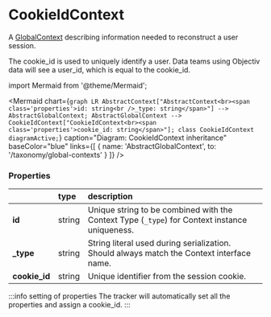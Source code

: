 # CookieIdContext

A [GlobalContext](/taxonomy/reference/global-contexts/overview.md) describing information needed to reconstruct a user session.

The cookie_id is used to uniquely identify a user. Data teams using Objectiv data will see a user_id, which is equal to the cookie_id.

import Mermaid from '@theme/Mermaid';

<Mermaid chart={`
	graph LR
        AbstractContext["AbstractContext<br><span class='properties'>id: string<br />_type: string</span>"] --> AbstractGlobalContext;
        AbstractGlobalContext --> CookieIdContext["CookieIdContext<br><span class='properties'>cookie_id: string</span>"];
    class CookieIdContext diagramActive;
`} 
  caption="Diagram: CookieIdContext inheritance" 
  baseColor="blue" 
  links={[
        { name: 'AbstractGlobalContext', to: '/taxonomy/global-contexts' }
]}
/>

### Properties
|           | type        | description
| :--       | :--         | :--           
| **id**    | string      | Unique string to be combined with the Context Type (`_type`) for Context instance uniqueness.
| **_type** | string      | String literal used during serialization. Should always match the Context interface name.      
| **cookie_id**  | string      | Unique identifier from the session cookie.

:::info setting of properties
The tracker will automatically set all the properties and assign a cookie_id.
:::